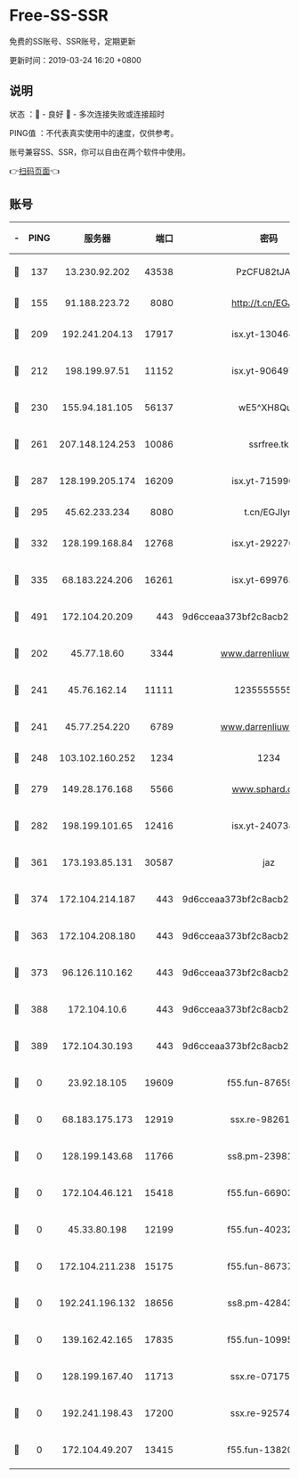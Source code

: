 # Free-SS-SSR

免费的SS账号、SSR账号，定期更新

更新时间：2019-03-24 16:20 +0800

## 说明

状态     ：🙂 - 良好 🙁 - 多次连接失败或连接超时

PING值   ：不代表真实使用中的速度，仅供参考。

账号兼容SS、SSR，你可以自由在两个软件中使用。

👉[扫码页面](https://liesauer.github.io/Free-SS-SSR/)👈

## 账号

|-|PING|服务器|端口|密码|加密方式|区域|
|:----:|:----:|:-----:|-----:|:----:|:----:|:----:|
|🙂|137|13.230.92.202|43538|PzCFU82tJAdZ|aes-256-cfb|JP|
|🙂|155|91.188.223.72|8080|http://t.cn/EGJIyrl|rc4-md5|RU|
|🙂|209|192.241.204.13|17917|isx.yt-13046468|aes-256-cfb|US|
|🙂|212|198.199.97.51|11152|isx.yt-90649731|aes-256-cfb|US|
|🙂|230|155.94.181.105|56137|wE5^XH8Quw|aes-256-cfb|US|
|🙂|261|207.148.124.253|10086|ssrfree.tk|aes-256-cfb|SG|
|🙂|287|128.199.205.174|16209|isx.yt-71599058|aes-256-cfb|SG|
|🙂|295|45.62.233.234|8080|t.cn/EGJIyrl|rc4-md5|CA|
|🙂|332|128.199.168.84|12768|isx.yt-29227079|aes-256-cfb|SG|
|🙂|335|68.183.224.206|16261|isx.yt-69976320|aes-256-cfb|SG|
|🙂|491|172.104.20.209|443|9d6cceaa373bf2c8acb22e60b6a58be6|aes-256-cfb|US|
|🙂|202|45.77.18.60|3344|www.darrenliuwei.com|aes-256-cfb|JP|
|🙂|241|45.76.162.14|11111|123555555555|aes-256-cfb|SG|
|🙂|241|45.77.254.220|6789|www.darrenliuwei.com|aes-256-cfb|SG|
|🙂|248|103.102.160.252|1234|1234|rc4-md5|JP|
|🙂|279|149.28.176.168|5566|www.sphard.com|aes-256-cfb|AU|
|🙂|282|198.199.101.65|12416|isx.yt-24073404|aes-256-cfb|US|
|🙂|361|173.193.85.131|30587|jaz|aes-256-cfb|US|
|🙂|374|172.104.214.187|443|9d6cceaa373bf2c8acb22e60b6a58be6|aes-256-cfb|US|
|🙁|363|172.104.208.180|443|9d6cceaa373bf2c8acb22e60b6a58be6|aes-256-cfb|US|
|🙁|373|96.126.110.162|443|9d6cceaa373bf2c8acb22e60b6a58be6|aes-256-cfb|US|
|🙁|388|172.104.10.6|443|9d6cceaa373bf2c8acb22e60b6a58be6|aes-256-cfb|US|
|🙁|389|172.104.30.193|443|9d6cceaa373bf2c8acb22e60b6a58be6|aes-256-cfb|US|
|🙁|0|23.92.18.105|19609|f55.fun-87659227|aes-256-cfb|US|
|🙁|0|68.183.175.173|12919|ssx.re-98261099|aes-256-cfb|US|
|🙁|0|128.199.143.68|11766|ss8.pm-23981058|aes-256-cfb|SG|
|🙁|0|172.104.46.121|15418|f55.fun-66903373|aes-256-cfb|SG|
|🙁|0|45.33.80.198|12199|f55.fun-40232335|aes-256-cfb|US|
|🙁|0|172.104.211.238|15175|f55.fun-86737325|aes-256-cfb|US|
|🙁|0|192.241.196.132|18656|ss8.pm-42843855|aes-256-cfb|US|
|🙁|0|139.162.42.165|17835|f55.fun-10995182|aes-256-cfb|SG|
|🙁|0|128.199.167.40|11713|ssx.re-07175601|aes-256-cfb|SG|
|🙁|0|192.241.198.43|17200|ssx.re-92574100|aes-256-cfb|US|
|🙁|0|172.104.49.207|13415|f55.fun-13820852|aes-256-cfb|SG|
